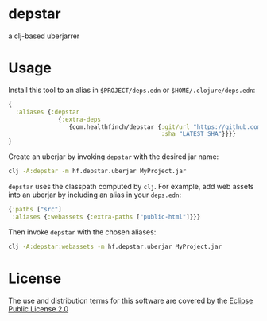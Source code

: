 # depstar

a clj-based uberjarrer

# Usage

Install this tool to an alias in `$PROJECT/deps.edn` or `$HOME/.clojure/deps.edn`:

```clj
{
  :aliases {:depstar
              {:extra-deps
                 {com.healthfinch/depstar {:git/url "https://github.com/healthfinch/depstar.git"
                                           :sha "LATEST_SHA"}}}}
}
```

Create an uberjar by invoking `depstar` with the desired jar name:

```bash
clj -A:depstar -m hf.depstar.uberjar MyProject.jar
```

`depstar` uses the classpath computed by `clj`.
For example, add web assets into an uberjar by including an alias in your `deps.edn`:

```clj
{:paths ["src"]
 :aliases {:webassets {:extra-paths ["public-html"]}}}
```

Then invoke `depstar` with the chosen aliases:

```bash
clj -A:depstar:webassets -m hf.depstar.uberjar MyProject.jar
```

# License

The use and distribution terms for this software are covered by the
[Eclipse Public License 2.0](https://www.eclipse.org/org/documents/epl-2.0/EPL-2.0.html)
